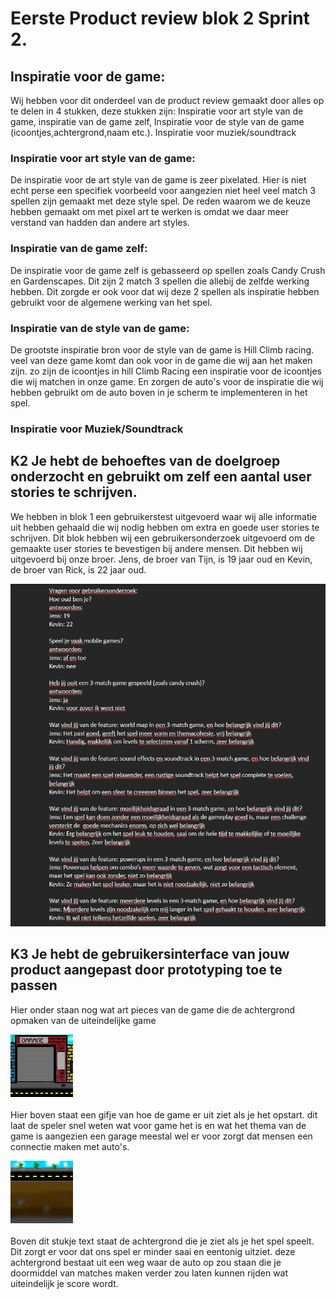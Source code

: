 # Eerste Product review blok 2 Sprint 2.

## Inspiratie voor de game:
Wij hebben voor dit onderdeel van de product review gemaakt door alles op te delen in 4 stukken, deze stukken zijn: Inspiratie voor art style van de game, inspiratie van de game zelf, Inspiratie voor de style van de game (icoontjes,achtergrond,naam etc.). Inspiratie voor muziek/soundtrack

### Inspiratie voor art style van de game:
De inspiratie voor de art style van de game is zeer pixelated. Hier is niet echt perse een specifiek voorbeeld voor aangezien niet heel veel match 3 spellen zijn gemaakt met deze style spel. De reden waarom we de keuze hebben gemaakt om met pixel art te werken is omdat we daar meer verstand van hadden dan andere art styles.

### Inspiratie van de game zelf:
De inspiratie voor de game zelf is gebasseerd op spellen zoals Candy Crush en Gardenscapes. Dit zijn 2 match 3 spellen die allebij de zelfde werking hebben. Dit zorgde er ook voor dat wij deze 2 spellen als inspiratie hebben gebruikt voor de algemene werking van het spel.

### Inspiratie van de style van de game:
De grootste inspiratie bron voor de style van de game is Hill Climb racing. veel van deze game komt dan ook voor in de game die wij aan het maken zijn. zo zijn de icoontjes in hill Climb Racing een inspiratie voor de icoontjes die wij matchen in onze game. En zorgen de auto's voor de inspiratie die wij hebben gebruikt om de auto boven in je scherm te implementeren in het spel.

### Inspiratie voor Muziek/Soundtrack

## K2 Je hebt de behoeftes van de doelgroep onderzocht en gebruikt om zelf een aantal user stories te schrijven. 
We hebben in blok 1 een gebruikerstest uitgevoerd waar wij alle informatie uit hebben gehaald die wij nodig hebben om extra en goede user stories te schrijven. Dit blok hebben wij een gebruikersonderzoek uitgevoerd om de gemaakte user stories te bevestigen bij andere mensen. Dit hebben wij uitgevoerd bij onze broer. Jens, de broer van Tijn, is 19 jaar oud en Kevin, de broer van Rick, is 22 jaar oud.

![Gebruikersonderzoek 3-match game sprint 2](Usertest3Match.png)</br>
## K3 Je hebt de gebruikersinterface van jouw product aangepast door prototyping toe te passen 
Hier onder staan nog wat art pieces van de game die de achtergrond opmaken van de uiteindelijke game

![Opstart scherm game:](StartScreen.gif)</br>
<br>
Hier boven staat een gifje van hoe de game er uit ziet als je het opstart. dit laat de speler snel weten wat voor game het is en wat het thema van de game is aangezien een garage meestal wel er voor zorgt dat mensen een connectie maken met auto's.

![Achtergrond SpeelVeld:](GamescreenBackground.png)</br>
<br>
Boven dit stukje text staat de achtergrond die je ziet als je het spel speelt. Dit zorgt er voor dat ons spel er minder saai en eentonig uitziet. deze achtergrond bestaat uit een weg waar de auto op zou staan die je doormiddel van matches maken verder zou laten kunnen rijden wat uiteindelijk je score wordt.